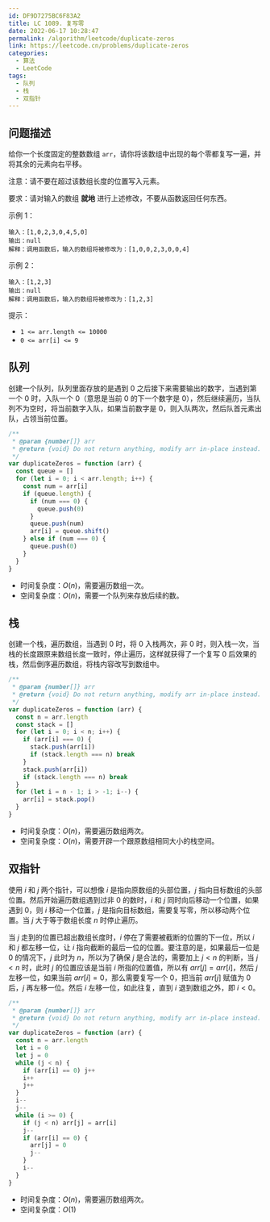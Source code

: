 ```yaml
---
id: DF9D7275BC6F83A2
title: LC 1089. 复写零
date: 2022-06-17 10:28:47
permalink: /algorithm/leetcode/duplicate-zeros
link: https://leetcode.cn/problems/duplicate-zeros
categories:
  - 算法
  - LeetCode
tags:
  - 队列
  - 栈
  - 双指针
---
```


<Level :type='1'/>

## 问题描述

给你一个长度固定的整数数组 `arr`，请你将该数组中出现的每个零都复写一遍，并将其余的元素向右平移。

注意：请不要在超过该数组长度的位置写入元素。

要求：请对输入的数组 **就地** 进行上述修改，不要从函数返回任何东西。

示例 1：

```text
输入：[1,0,2,3,0,4,5,0]
输出：null
解释：调用函数后，输入的数组将被修改为：[1,0,0,2,3,0,0,4]
```

示例 2：

```text
输入：[1,2,3]
输出：null
解释：调用函数后，输入的数组将被修改为：[1,2,3]
```

提示：

- `1 <= arr.length <= 10000`
- `0 <= arr[i] <= 9`

## 队列

创建一个队列，队列里面存放的是遇到 $0$ 之后接下来需要输出的数字，当遇到第一个 $0$ 时，入队一个 $0$（意思是当前 $0$ 的下一个数字是 $0$），然后继续遍历，当队列不为空时，将当前数字入队，如果当前数字是 $0$，则入队两次，然后队首元素出队，占领当前位置。

```javascript
/**
 * @param {number[]} arr
 * @return {void} Do not return anything, modify arr in-place instead.
 */
var duplicateZeros = function (arr) {
  const queue = []
  for (let i = 0; i < arr.length; i++) {
    const num = arr[i]
    if (queue.length) {
      if (num === 0) {
        queue.push(0)
      }
      queue.push(num)
      arr[i] = queue.shift()
    } else if (num === 0) {
      queue.push(0)
    }
  }
}
```

- 时间复杂度：$O(n)$，需要遍历数组一次。
- 空间复杂度：$O(n)$，需要一个队列来存放后续的数。

## 栈

创建一个栈，遍历数组，当遇到 $0$ 时，将 $0$ 入栈两次，非 $0$ 时，则入栈一次，当栈的长度跟原来数组长度一致时，停止遍历，这样就获得了一个复写 $0$ 后效果的栈，然后倒序遍历数组，将栈内容改写到数组中。

```javascript
/**
 * @param {number[]} arr
 * @return {void} Do not return anything, modify arr in-place instead.
 */
var duplicateZeros = function (arr) {
  const n = arr.length
  const stack = []
  for (let i = 0; i < n; i++) {
    if (arr[i] === 0) {
      stack.push(arr[i])
      if (stack.length === n) break
    }
    stack.push(arr[i])
    if (stack.length === n) break
  }
  for (let i = n - 1; i > -1; i--) {
    arr[i] = stack.pop()
  }
}
```

- 时间复杂度：$O(n)$，需要遍历数组两次。
- 空间复杂度：$O(n)$，需要开辟一个跟原数组相同大小的栈空间。

## 双指针

使用 $i$ 和 $j$ 两个指针，可以想像 $i$ 是指向原数组的头部位置，$j$ 指向目标数组的头部位置。然后开始遍历数组遇到过非 $0$ 的数时，$i$ 和 $j$ 同时向后移动一个位置，如果遇到 $0$，则 $i$ 移动一个位置，$j$ 是指向目标数组，需要复写零，所以移动两个位置。当 $j$ 大于等于数组长度 $n$ 时停止遍历。

当 $j$ 走到的位置已超出数组长度时，$i$ 停在了需要被截断的位置的下一位，所以 $i$ 和 $j$ 都左移一位，让 $i$ 指向截断的最后一位的位置。要注意的是，如果最后一位是 $0$ 的情况下，$j$ 此时为 $n$，所以为了确保 $j$ 是合法的，需要加上 $j < n$ 的判断，当 $j < n$ 时，此时 $j$ 的位置应该是当前 $i$ 所指的位置值，所以有 $arr[j] = arr[i]$，然后 $j$ 左移一位，如果当前 $arr[i] = 0$，那么需要复写一个 $0$，把当前 $arr[j]$ 赋值为 $0$ 后，$j$ 再左移一位。然后 $i$ 左移一位，如此往复，直到 $i$ 退到数组之外，即 $i < 0$。

```javascript
/**
 * @param {number[]} arr
 * @return {void} Do not return anything, modify arr in-place instead.
 */
var duplicateZeros = function (arr) {
  const n = arr.length
  let i = 0
  let j = 0
  while (j < n) {
    if (arr[i] == 0) j++
    i++
    j++
  }
  i--
  j--
  while (i >= 0) {
    if (j < n) arr[j] = arr[i]
    j--
    if (arr[i] == 0) {
      arr[j] = 0
      j--
    }
    i--
  }
}
```

- 时间复杂度：$O(n)$，需要遍历数组两次。
- 空间复杂度：$O(1)$

